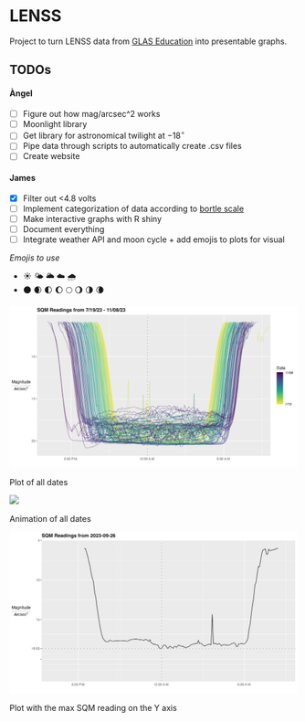 # LENSS

Project to turn LENSS data from [GLAS Education](https://glaseducation.org)
into presentable graphs.

## TODOs

#### Àngel

- [ ] Figure out how mag/arcsec^2 works
- [ ] Moonlight library
- [ ] Get library for astronomical twilight at $-18^\circ$
- [ ] Pipe data through scripts to automatically create .csv files
- [ ] Create website

#### James

- [x] Filter out <4.8 volts
- [ ] Implement categorization of data according to [bortle scale](https://en.wikipedia.org/wiki/Bortle_scale)
- [ ] Make interactive graphs with R shiny
- [ ] Document everything
- [ ] Integrate weather API and moon cycle + add emojis to plots for visual

*Emojis to use*

* ☀️ 🌤️ 🌥️ ☁️ 🌧️
* 🌑 🌒 🌓 🌔 🌕 🌖 🌗 🌘


![](https://github.com/jamesspalding/LENSS/blob/main/Images/combinedPlot.png)

Plot of all dates

![](https://github.com/jamesspalding/LENSS/blob/main/Images/Animation.gif)

Animation of all dates

![](https://github.com/jamesspalding/LENSS/blob/main/Images/maxSQM2023-09-26.png)

Plot with the max SQM reading on the Y axis

